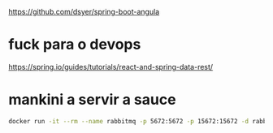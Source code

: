 https://github.com/dsyer/spring-boot-angula

# fuck para o devops
https://spring.io/guides/tutorials/react-and-spring-data-rest/

# mankini a servir a sauce
```bash
docker run -it --rm --name rabbitmq -p 5672:5672 -p 15672:15672 -d rabbitmq:3.11-management
```